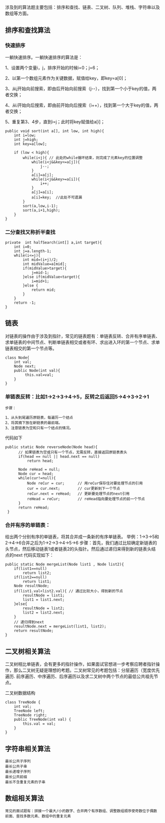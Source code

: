 涉及到的算法题主要包括：排序和查找、链表、二叉树、队列、堆栈、字符串以及数组等方面。
## 排序和查找算法
### 快速排序
一躺快速排序。一躺快速排序的算法是：

1、设置两个变量i，j，排序开始的时候i=0；j=6；

2、以第一个数组元素作为关键数据，赋值给key，即key=a[0]；

3、从j开始向前搜索，即由后开始向前搜索（j--），找到第一个小于key的值，两者交换；

4、从i开始向后搜索，即由前开始向后搜索（i++），找到第一个大于key的值，两者交换；

5、重复第3、4步，直到i=j；此时将key赋值给a[i]；

```
public void sort(int a[], int low, int high){    
    int i=low;    
    int j=high;    
    int key=a[low];    

    if (low < high){    
        while(i<j){ // 此处的while循环结束，则完成了元素key的位置调整    
            while(i<j&&key<=a[j]){    
                j--;    
            }    
            a[i]=a[j];    
            while(i<j&&key>=a[i]){    
                i++;    
            }    
            a[j]=a[i];    
            a[i]=key;  //此处不可遗漏  
        }     
        sort(a,low,i-1);    
        sort(a,i+1,high);    
    }    
}
```
### 二分查找又称折半查找
```
private  int halfSearch(int[] a,int target){  
    int i=0;  
    int j=a.length-1;  
    while(i<=j){  
        int mid=(i+j)/2;  
        int midValue=a[mid];  
        if(midValue>target){  
            j=mid-1;  
        }else if(midValue<target){  
            i=mid+1;  
        }else {  
            return mid;  
        }  
    }  
    return -1;  
}
```
## 链表
对链表的操作由于涉及到指针，常见的链表题有：单链表反转、合并有序单链表、求单链表的中间节点、判断单链表相交或者有环、求出进入环的第一个节点、求单链表相交的第一个节点等。
```
class Node{  
    int val;  
    Node next;  
    public Node(int val){  
         this.val=val;  
    }
}  
```
### 单链表反转：比如1→2→3→4→5，反转之后返回5→4→3→2→1
```
步骤：

1、从头到尾遍历原链表，每遍历一个结点
2、将其摘下放在新链表的最前端。
3、注意链表为空和只有一个结点的情况。
```
代码如下
```
public static Node reverseNode(Node head){  
      // 如果链表为空或只有一个节点，无需反转，直接返回原链表表头  
      if(head == null || head.next == null)  
          return head;  

      Node reHead = null;  
      Node cur = head;  
      while(cur!=null){  
          Node reCur = cur;      // 用reCur保存住对要处理节点的引用  
          cur = cur.next;        // cur更新到下一个节点  
          reCur.next = reHead;   // 更新要处理节点的next引用  
          reHead = reCur;        // reHead指向要处理节点的前一个节点  
      }  
      return reHead;  
 }
```
### 合并有序的单链表：

给出两个分别有序的单链表，将其合并成一条新的有序单链表。
举例：1→3→5和2→4→6合并之后为1→2→3→4→5→6 步骤：首先，我们通过比较确定新链表的头节点，然后移动链表1或者链表2的头指针。然后通过递归来得到新的链表头结点的next 代码实现如下：

```
public static Node mergeList(Node list1 , Node list2){  
    if(list1==null)  
        return list2;  
    if(list2==null)  
        return list1;  
    Node resultNode;  
    if(list1.val<list2.val){ // 通过比较大小，得到新的节点 
        resultNode = list1;  
        list1 = list1.next;  
    }else{  
        resultNode = list2;  
        list2 = list2.next;  
    }  
    // 递归得到next
    resultNode.next = mergeList(list1, list2);  
    return resultNode;  
}
```
## 二叉树相关算法
二叉树相比单链表，会有更多的指针操作，如果面试官想进一步考察应聘者指针操作，那么二叉树无疑是理想的考题。二叉树常见的考题包括：分层遍历（宽度优先遍历. 前序遍历、中序遍历、后序遍历以及求二叉树中两个节点的最低公共祖先节点。

二叉树数据结构
```
class TreeNode {
    int val;
    TreeNode left;
    TreeNode right;
    public TreeNode(int val) {
        this.val = val;
    }
}
```
## 字符串相关算法
```
最长公共子序列
最长公共子串
最长递增子序列
最长公共前缀
最长不含重复元素的子串
```
## 数组相关算法

```
常见的面试题有：拼接一个最大/小的数字、合并两个有序数组、调整数组顺序使奇数位于偶数前面、查找多数元素、数组中的重复元素
```
